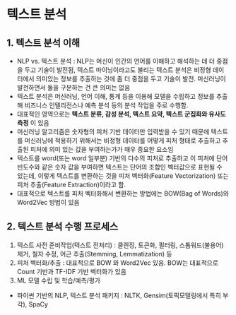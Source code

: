 텍스트 분석
===

## 1. 텍스트 분석 이해
- NLP vs. 텍스트 분석 : NLP는 머신이 인간의 언어를 이해하고 해석하는 데 더 중점을 두고 기술이 발전됨, 텍스트 마이닝이라고도 불리는 텍스트 분석은 비정형 데이터에서 의미있는 정보를 추출하는 것에 좀 더 중점을 두고 기술이 발전. 머신러닝이 발전하면서 둘을 구분하는 건 큰 의미는 없음
- 텍스트 분석은 머신러닝, 언어 이해, 통계 등을 이용해 모델을 수립하고 정보를 추출해 비즈니스 인텔리전스나 예측 분석 등의 분석 작업을 주로 수행함.
- 대표적인 영역으로는 __텍스트 분류, 감성 분석, 텍스트 요약, 텍스트 군집화와 유사도 측정__ 이 있음
- 머신러닝 알고리즘은 숫자형의 피처 기반 데이터만 입력받을 수 있기 때문에 텍스트를 머신러닝에 적용하기 위해서는 비정형 데이터를 어떻게 피처 형태로 추출하고 추출된 피처에 의미 있는 값을 부여하는가가 매우 중요한 요소임
- 텍스트를 word(또는 word 일부분) 기반의 다수의 피처로 추출하고 이 피처에 단어 빈도수와 같은 숫자 값을 부여하면 텍스트는 단어의 조합인 벡터값으로 표현될 수 있는데, 이렇게 텍스트를 변환하는 것을 피처 벡터화(Feature Vectorization) 또는 피처 추출(Feature Extraction)이라고 함.
- 대표적으로 텍스트를 피처 벡터화해서 변환하는 방법에는 BOW(Bag of Words)와 Word2Vec 방법이 있음

## 2. 텍스트 분석 수행 프로세스
1) 텍스트 사전 준비작업(텍스트 전처리) : 클렌징, 토큰화, 필터링, 스톱워드(불용어) 제거, 철자 수정, 어근 추출(Stemming, Lemmatization) 등
2) 피처 벡터화/추출 : 대표적으로 BOW 와 Word2Vec 있음. BOW는 대표적으로 Count 기반과 TF-IDF 기반 벡터화가 있음 
3) ML 모델 수립 및 학습/예측/평가
+ 파이썬 기반의 NLP, 텍스트 분석 패키지 : NLTK, Gensim(토픽모델링에서 특히 부각), SpaCy
